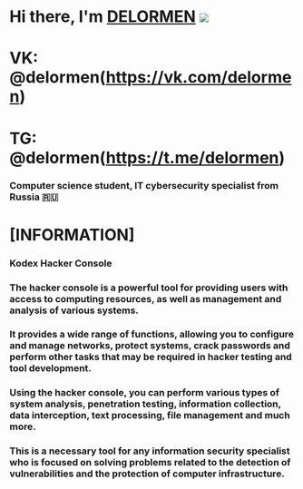 # Hi there, I'm [DELORMEN](https://delormen.ru) ![](https://github.com/delormens/) 
# VK: @delormen(https://vk.com/delormen)
# TG: @delormen(https://t.me/delormen)
### Computer science student, IT cybersecurity specialist from Russia 🇷🇺

# [INFORMATION]
### Kodex Hacker Console
### The hacker console is a powerful tool for providing users with access to computing resources, as well as management and analysis of various systems. 
### It provides a wide range of functions, allowing you to configure and manage networks, protect systems, crack passwords and perform other tasks that may be required in hacker testing and tool development. 
### Using the hacker console, you can perform various types of system analysis, penetration testing, information collection, data interception, text processing, file management and much more. 
### This is a necessary tool for any information security specialist who is focused on solving problems related to the detection of vulnerabilities and the protection of computer infrastructure.
